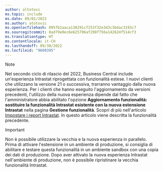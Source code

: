 ```yaml
---
author: altotovi
ms.topic: include
ms.date: 09/01/2022
ms.author: atotovic
ms.openlocfilehash: 095fb2aaca138291cf253f32e3d3c3bdac3193c7
ms.sourcegitcommit: 8ad79e0ec6e625796af298f756a142624f514cf3
ms.translationtype: HT
ms.contentlocale: it-CH
ms.lasthandoff: 09/30/2022
ms.locfileid: "9608395"
---
```

> [!NOTE]
> Nel secondo ciclo di rilascio del 2022, Business Central include un'esperienza Intrastat riprogettata con funzionalità estese. I nuovi clienti che utilizzano la versione 21 o successiva, trarranno vantaggio dalla nuova esperienza. Per i clienti che hanno eseguito l'aggiornamento da versioni precedenti, l'utilizzo della nuova esperienza dipende dal fatto che l'amministratore abbia abilitato l'opzione **Aggiornamento funzionalità: sostituire la funzionalità Intrastat esistente con la nuova estensione Intrastat** nella pagina **Gestione funzionalità**. Scopri di più nell'articolo [Impostare i report Intrastat](../finance-how-setup-report-intrastat.md). In questo articolo viene descritta la funzionalità precedente.

> [!IMPORTANT]
> Non è possibile utilizzare la vecchia e la nuova esperienza in parallelo. Prima di attivare l'estensione in un ambiente di produzione, si consiglia di abilitare e testare questa funzionalità in un ambiente sandbox con una copia dei dati di produzione. Dopo aver attivato la nuova esperienza Intrastat nell'ambiente di produzione, non è possibile ripristinare la vecchia funzionalità Intrastat.